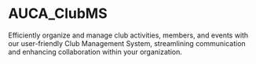 # AUCA_ClubMS
Efficiently organize and manage club activities, members, and events with our user-friendly Club Management System, streamlining communication and enhancing collaboration within your organization.								
